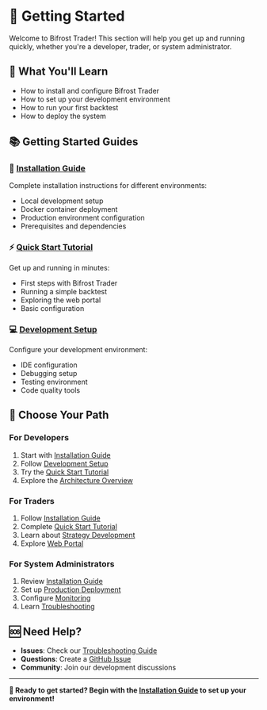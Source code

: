 # 🏁 Getting Started

Welcome to Bifrost Trader! This section will help you get up and running quickly, whether you're a developer, trader, or system administrator.

## 🎯 **What You'll Learn**

- How to install and configure Bifrost Trader
- How to set up your development environment
- How to run your first backtest
- How to deploy the system

## 📚 **Getting Started Guides**

### **🚀 [Installation Guide](installation.md)**
Complete installation instructions for different environments:
- Local development setup
- Docker container deployment
- Production environment configuration
- Prerequisites and dependencies

### **⚡ [Quick Start Tutorial](quick-start.md)**
Get up and running in minutes:
- First steps with Bifrost Trader
- Running a simple backtest
- Exploring the web portal
- Basic configuration

### **💻 [Development Setup](development-setup.md)**
Configure your development environment:
- IDE configuration
- Debugging setup
- Testing environment
- Code quality tools

## 🎯 **Choose Your Path**

### **For Developers**
1. Start with [Installation Guide](installation.md)
2. Follow [Development Setup](development-setup.md)
3. Try the [Quick Start Tutorial](quick-start.md)
4. Explore the [Architecture Overview](../architecture/overview.md)

### **For Traders**
1. Follow [Installation Guide](installation.md)
2. Complete [Quick Start Tutorial](quick-start.md)
3. Learn about [Strategy Development](../development/backtrader-integration.md)
4. Explore [Web Portal](../services/web-portal.md)

### **For System Administrators**
1. Review [Installation Guide](installation.md)
2. Set up [Production Deployment](../deployment/index.md)
3. Configure [Monitoring](../deployment/monitoring.md)
4. Learn [Troubleshooting](../guides/troubleshooting.md)

## 🆘 **Need Help?**

- **Issues**: Check our [Troubleshooting Guide](../guides/troubleshooting.md)
- **Questions**: Create a [GitHub Issue](https://github.com/weitingzhao/bifrost-trader/issues)
- **Community**: Join our development discussions

---

**🎯 Ready to get started? Begin with the [Installation Guide](installation.md) to set up your environment!**
